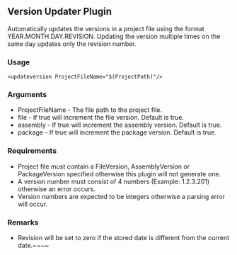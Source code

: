 ## Version Updater Plugin

Automatically updates the versions in a project file using the format YEAR.MONTH.DAY.REVISION. Updating the version multiple times on the same day updates only the revision number.

### Usage

    <updateversion ProjectFileName="$(ProjectPath)"/>

### Arguments
 
* ProjectFileName - The file path to the project file.
* file - If true will increment the file version. Default is true.
* assembly - If true will increment the assembly version. Default is true.
* package - If true will increment the package version. Default is true.

### Requirements

* Project file must contain a FileVersion, AssemblyVersion or PackageVersion specified otherwise this plugin will not generate one.
* A version number must consist of 4 numbers (Example: 1.2.3.201) otherwise an error occurs.
* Version numbers are expected to be integers otherwise a parsing error will occur.

### Remarks
* Revision will be set to zero if the stored date is different from the current date.~~~~